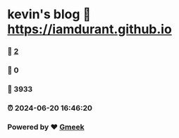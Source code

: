# kevin's blog :link: https://iamdurant.github.io 
### :page_facing_up: [2](https://iamdurant.github.io/tag.html) 
### :speech_balloon: 0 
### :hibiscus: 3933 
### :alarm_clock: 2024-06-20 16:46:20 
### Powered by :heart: [Gmeek](https://github.com/Meekdai/Gmeek)
